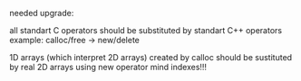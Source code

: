 needed upgrade:

 all standart C operators should be substituted by standart C++ operators
 example: calloc/free -> new/delete


 1D arrays (which interpret 2D arrays) created by calloc should be sustituted by real 2D arrays using new operator
 mind indexes!!!
